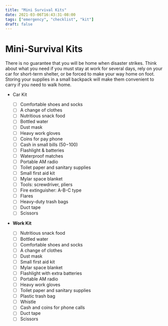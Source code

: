 ```yaml
---
title: "Mini Survival Kits"
date: 2021-03-06T16:43:31-08:00
tags: ["emergency", "checklist", "kit"]
draft: false
---
```

# Mini-Survival Kits

There is no guarantee that you will be home when disaster strikes. Think about what you need if you must stay at work for several days, rely on your car for short-term shelter, or be forced to make your way home on foot. Storing your supplies in a small backpack will make them convenient to carry if you need to walk home.

- Car Kit

    - [ ]  Comfortable shoes and socks
    - [ ]  A change of clothes
    - [ ]  Nutritious snack food
    - [ ]  Bottled water
    - [ ]  Dust mask
    - [ ]  Heavy work gloves
    - [ ]  Coins for pay phone
    - [ ]  Cash in small bills ($50-$100)
    - [ ]  Flashlight & batteries
    - [ ]  Waterproof matches
    - [ ]  Portable AM radio
    - [ ]  Toilet paper and sanitary supplies
    - [ ]  Small first aid kit
    - [ ]  Mylar space blanket
    - [ ]  Tools: screwdriver, pliers
    - [ ]  Fire extinguisher: A-B-C type
    - [ ]  Flares
    - [ ]  Heavy-duty trash bags
    - [ ]  Duct tape
    - [ ]  Scissors

- **Work Kit**

    - [ ]  Nutritious snack food
    - [ ]  Bottled water
    - [ ]  Comfortable shoes and socks
    - [ ]  A change of clothes
    - [ ]  Dust mask
    - [ ]  Small first aid kit
    - [ ]  Mylar space blanket
    - [ ]  Flashlight with extra batteries
    - [ ]  Portable AM radio
    - [ ]  Heavy work gloves
    - [ ]  Toilet paper and sanitary supplies
    - [ ]  Plastic trash bag
    - [ ]  Whistle
    - [ ]  Cash and coins for phone calls
    - [ ]  Duct tape
    - [ ]  Scissors
